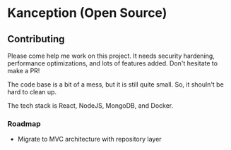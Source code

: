 # Kanception (Open Source)

## Contributing

Please come help me work on this project. It needs security hardening, performance optimizations, and lots of features added. Don't hesitate to make a PR!

The code base is a bit of a mess, but it is still quite small. So, it shouln't be hard to clean up.

The tech stack is React, NodeJS, MongoDB, and Docker.

### Roadmap

  - Migrate to MVC architecture with repository layer

